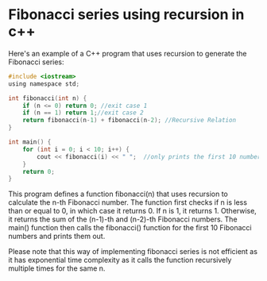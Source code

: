 # Fibonacci series using recursion in c++
Here's an example of a C++ program that uses recursion to generate the Fibonacci series:
```c
#include <iostream>
using namespace std;

int fibonacci(int n) {
    if (n <= 0) return 0; //exit case 1
    if (n == 1) return 1;//exit case 2
    return fibonacci(n-1) + fibonacci(n-2); //Recursive Relation
}

int main() {
    for (int i = 0; i < 10; i++) {
        cout << fibonacci(i) << " ";  //only prints the first 10 numbers of the series
    }
    return 0;
}

```

This program defines a function fibonacci(n) that uses recursion to calculate the n-th Fibonacci number. The function first checks if n is less than or equal to 0, in which case it returns 0. If n is 1, it returns 1. Otherwise, it returns the sum of the (n-1)-th and (n-2)-th Fibonacci numbers. The main() function then calls the fibonacci() function for the first 10 Fibonacci numbers and prints them out.

Please note that this way of implementing fibonacci series is not efficient as it has exponential time complexity as it calls the function recursively multiple times for the same n.